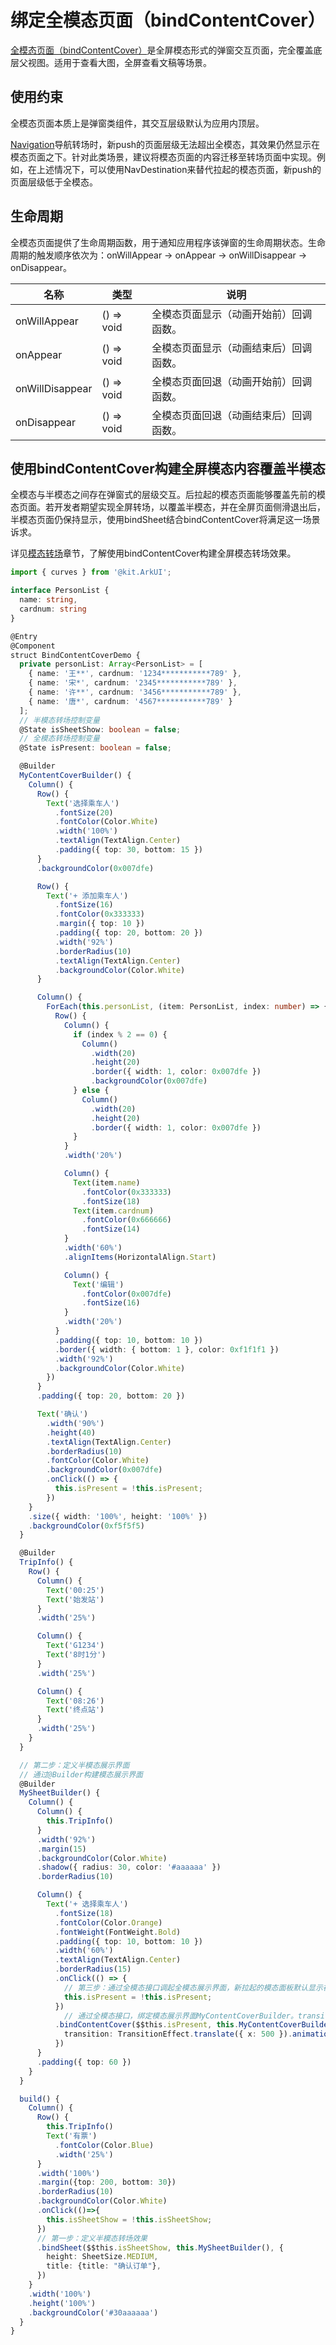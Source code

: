 # 绑定全模态页面（bindContentCover）

[全模态页面（bindContentCover）](../reference/apis-arkui/arkui-ts/ts-universal-attributes-modal-transition.md#bindcontentcover)是全屏模态形式的弹窗交互页面，完全覆盖底层父视图。适用于查看大图，全屏查看文稿等场景。

## 使用约束

全模态页面本质上是弹窗类组件，其交互层级默认为应用内顶层。

[Navigation](../reference/apis-arkui/arkui-ts/ts-basic-components-navigation.md)导航转场时，新push的页面层级无法超出全模态，其效果仍然显示在模态页面之下。针对此类场景，建议将模态页面的内容迁移至转场页面中实现。例如，在上述情况下，可以使用NavDestination来替代拉起的模态页面，新push的页面层级低于全模态。

## 生命周期

全模态页面提供了生命周期函数，用于通知应用程序该弹窗的生命周期状态。生命周期的触发顺序依次为：onWillAppear -> onAppear -> onWillDisappear -> onDisappear。

| 名称            |类型| 说明                       |
| ----------------- | ------ | ---------------------------- |
| onWillAppear    | () => void | 全模态页面显示（动画开始前）回调函数。 |
| onAppear    | () => void  | 全模态页面显示（动画结束后）回调函数。  |
| onWillDisappear | () => void | 全模态页面回退（动画开始前）回调函数。 |
| onDisappear |() => void  | 全模态页面回退（动画结束后）回调函数。     |

## 使用bindContentCover构建全屏模态内容覆盖半模态

全模态与半模态之间存在弹窗式的层级交互。后拉起的模态页面能够覆盖先前的模态页面。若开发者期望实现全屏转场，以覆盖半模态，并在全屏页面侧滑退出后，半模态页面仍保持显示，使用bindSheet结合bindContentCover将满足这一场景诉求。

详见[模态转场](arkts-modal-transition.md#使用bindcontentcover构建全屏模态转场效果)章节，了解使用bindContentCover构建全屏模态转场效果。

```ts
import { curves } from '@kit.ArkUI';

interface PersonList {
  name: string,
  cardnum: string
}

@Entry
@Component
struct BindContentCoverDemo {
  private personList: Array<PersonList> = [
    { name: '王**', cardnum: '1234***********789' },
    { name: '宋*', cardnum: '2345***********789' },
    { name: '许**', cardnum: '3456***********789' },
    { name: '唐*', cardnum: '4567***********789' }
  ];
  // 半模态转场控制变量
  @State isSheetShow: boolean = false;
  // 全模态转场控制变量
  @State isPresent: boolean = false;

  @Builder
  MyContentCoverBuilder() {
    Column() {
      Row() {
        Text('选择乘车人')
          .fontSize(20)
          .fontColor(Color.White)
          .width('100%')
          .textAlign(TextAlign.Center)
          .padding({ top: 30, bottom: 15 })
      }
      .backgroundColor(0x007dfe)

      Row() {
        Text('+ 添加乘车人')
          .fontSize(16)
          .fontColor(0x333333)
          .margin({ top: 10 })
          .padding({ top: 20, bottom: 20 })
          .width('92%')
          .borderRadius(10)
          .textAlign(TextAlign.Center)
          .backgroundColor(Color.White)
      }

      Column() {
        ForEach(this.personList, (item: PersonList, index: number) => {
          Row() {
            Column() {
              if (index % 2 == 0) {
                Column()
                  .width(20)
                  .height(20)
                  .border({ width: 1, color: 0x007dfe })
                  .backgroundColor(0x007dfe)
              } else {
                Column()
                  .width(20)
                  .height(20)
                  .border({ width: 1, color: 0x007dfe })
              }
            }
            .width('20%')

            Column() {
              Text(item.name)
                .fontColor(0x333333)
                .fontSize(18)
              Text(item.cardnum)
                .fontColor(0x666666)
                .fontSize(14)
            }
            .width('60%')
            .alignItems(HorizontalAlign.Start)

            Column() {
              Text('编辑')
                .fontColor(0x007dfe)
                .fontSize(16)
            }
            .width('20%')
          }
          .padding({ top: 10, bottom: 10 })
          .border({ width: { bottom: 1 }, color: 0xf1f1f1 })
          .width('92%')
          .backgroundColor(Color.White)
        })
      }
      .padding({ top: 20, bottom: 20 })

      Text('确认')
        .width('90%')
        .height(40)
        .textAlign(TextAlign.Center)
        .borderRadius(10)
        .fontColor(Color.White)
        .backgroundColor(0x007dfe)
        .onClick(() => {
          this.isPresent = !this.isPresent;
        })
    }
    .size({ width: '100%', height: '100%' })
    .backgroundColor(0xf5f5f5)
  }

  @Builder
  TripInfo() {
    Row() {
      Column() {
        Text('00:25')
        Text('始发站')
      }
      .width('25%')

      Column() {
        Text('G1234')
        Text('8时1分')
      }
      .width('25%')

      Column() {
        Text('08:26')
        Text('终点站')
      }
      .width('25%')
    }
  }

  // 第二步：定义半模态展示界面
  // 通过@Builder构建模态展示界面
  @Builder
  MySheetBuilder() {
    Column() {
      Column() {
        this.TripInfo()
      }
      .width('92%')
      .margin(15)
      .backgroundColor(Color.White)
      .shadow({ radius: 30, color: '#aaaaaa' })
      .borderRadius(10)

      Column() {
        Text('+ 选择乘车人')
          .fontSize(18)
          .fontColor(Color.Orange)
          .fontWeight(FontWeight.Bold)
          .padding({ top: 10, bottom: 10 })
          .width('60%')
          .textAlign(TextAlign.Center)
          .borderRadius(15)
          .onClick(() => {
            // 第三步：通过全模态接口调起全模态展示界面，新拉起的模态面板默认显示在最上层
            this.isPresent = !this.isPresent;
          })
            // 通过全模态接口，绑定模态展示界面MyContentCoverBuilder。transition属性支持自定义转场效果，此处定义了x轴横向入场
          .bindContentCover($$this.isPresent, this.MyContentCoverBuilder(), {
            transition: TransitionEffect.translate({ x: 500 }).animation({ curve: curves.springMotion(0.6, 0.8) })
          })
      }
      .padding({ top: 60 })
    }
  }

  build() {
    Column() {
      Row() {
        this.TripInfo()
        Text('有票')
          .fontColor(Color.Blue)
          .width('25%')
      }
      .width('100%')
      .margin({top: 200, bottom: 30})
      .borderRadius(10)
      .backgroundColor(Color.White)
      .onClick(()=>{
        this.isSheetShow = !this.isSheetShow;
      })
      // 第一步：定义半模态转场效果
      .bindSheet($$this.isSheetShow, this.MySheetBuilder(), {
        height: SheetSize.MEDIUM,
        title: {title: "确认订单"},
      })
    }
    .width('100%')
    .height('100%')
    .backgroundColor('#30aaaaaa')
  }
}
```